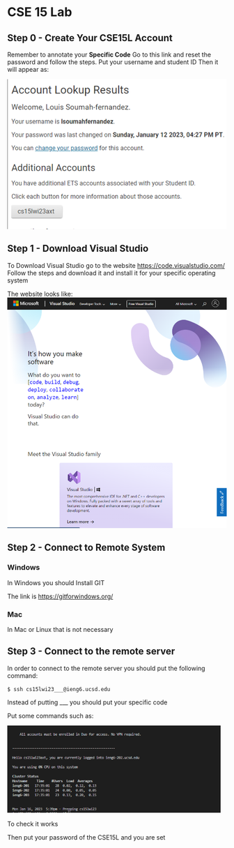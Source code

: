 <h1>CSE 15 Lab</h1>

<h2>Step 0 - Create Your CSE15L Account </h2>

Remember to annotate your <b>Specific Code</b>
Go to this link and reset the password and follow the steps.
Put your username and student ID
 Then it will appear as:
 
 <img src="csescren.png"/>
 
<h2>Step 1 - Download Visual Studio </h2>
To Download Visual Studio go to the website <a href="https://code.visualstudio.com/">https://code.visualstudio.com/</a>
Follow the steps and download it and install it for your specific operating system

The website looks like: 
<img src="vs_studio.png"/>
<h2>Step 2 - Connect to Remote System</h2>

<h3>Windows</h3>
In Windows you should Install GIT

The link is https://gitforwindows.org/ 

<h3>Mac</h3>
In Mac or Linux that is not necessary

<h2>Step 3 - Connect to the remote server</h2>
In order to connect to the remote server you should put the following command: 

```
$ ssh cs15lwi23___@ieng6.ucsd.edu
```
Instead of putting ___ you should put your specific code

Put some commands such as:


<img src="Terminal.png" height=200px/>




To check it works

Then put your password of the CSE15L and you are set

